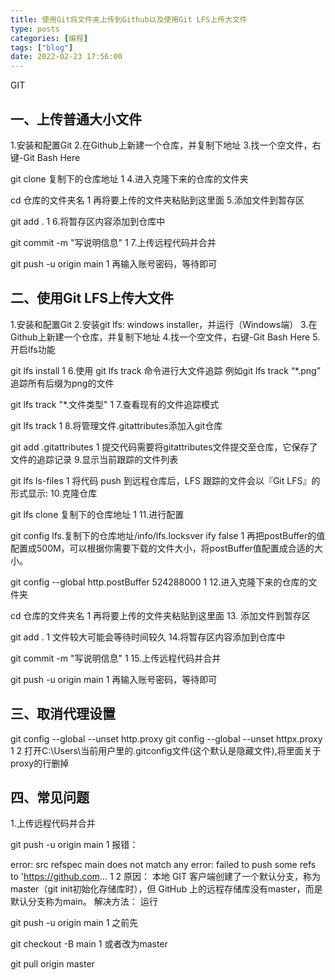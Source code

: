 ```yaml
---
title: 使用Git将文件夹上传到Github以及使用Git LFS上传大文件
type: posts
categories: [编程]
tags: ["blog"]
date: 2022-02-23 17:56:00
---
```


GIT


<!--more-->


## 一、上传普通大小文件
1.安装和配置Git
2.在Github上新建一个仓库，并复制下地址
3.找一个空文件，右键-Git Bash Here

git clone 复制下的仓库地址
1
4.进入克隆下来的仓库的文件夹

cd 仓库的文件夹名
1
再将要上传的文件夹粘贴到这里面
5.添加文件到暂存区

git add .
1
6.将暂存区内容添加到仓库中

git commit -m "写说明信息"
1
7.上传远程代码并合并

git push -u origin main
1
再输入账号密码，等待即可

## 二、使用Git LFS上传大文件
1.安装和配置Git
2.安装git lfs: windows installer，并运行（Windows端）
3.在Github上新建一个仓库，并复制下地址
4.找一个空文件，右键-Git Bash Here
5. 开启lfs功能

git lfs install
1
6.使用 git lfs track 命令进行大文件追踪 例如git lfs track “*.png” 追踪所有后缀为png的文件

git lfs track "*.文件类型"
1
7.查看现有的文件追踪模式

git lfs track
1
8.将管理文件.gitattributes添加入git仓库

git add .gitattributes
1
提交代码需要将gitattributes文件提交至仓库，它保存了文件的追踪记录
9.显示当前跟踪的文件列表

git lfs ls-files 
1
将代码 push 到远程仓库后，LFS 跟踪的文件会以『Git LFS』的形式显示:
10.克隆仓库

git lfs clone 复制下的仓库地址
1
11.进行配置

git config lfs.复制下的仓库地址/info/lfs.locksver ify false
1
再把postBuffer的值配置成500M，可以根据你需要下载的文件大小，将postBuffer值配置成合适的大小。

git config --global http.postBuffer 524288000
1
12.进入克隆下来的仓库的文件夹

cd 仓库的文件夹名
1
再将要上传的文件夹粘贴到这里面
13. 添加文件到暂存区

git add .
1
文件较大可能会等待时间较久
14.将暂存区内容添加到仓库中

git commit -m "写说明信息"
1
15.上传远程代码并合并

git push -u origin main
1
再输入账号密码，等待即可

## 三、取消代理设置
git config --global --unset http.proxy
git config --global --unset httpx.proxy
1
2
打开C:\Users\当前用户里的.gitconfig文件(这个默认是隐藏文件),将里面关于proxy的行删掉

## 四、常见问题
1.上传远程代码并合并

git push -u origin main
1
报错：

error: src refspec main does not match any
error: failed to push some refs to 'https://github.com...
1
2
原因：
本地 GIT 客户端创建了一个默认分支，称为master（git init初始化存储库时），但 GitHub 上的远程存储库没有master，而是默认分支称为main。
解决方法：
运行

git push -u origin main
1
之前先

git checkout -B main
1
或者改为master

git pull origin master

